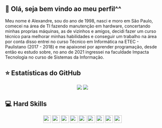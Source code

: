 ## 👋 Olá, seja bem vindo ao meu perfil^^

<p align="left">
<!--<img src="">-->
 Meu nome é Alexandre, sou do ano de 1998, nasci e moro em São Paulo, comecei na área de TI fazendo manutenção em 
 hardware, concertando minhas proprias máquinas, as de vizinhos e amigos, decidi fazer um curso técnico para melhorar 
 minhas habilidades e conseguir um trabalho na área por conta disso entrei no curso Técnico em Informática na ETEC - Paulistano (2017 - 2018) 
 e me apaixonei por aprender programação, desde então eu estudo sobre, no ano de 2021 ingressei na faculdade Impacta Tecnologia no
 curso de Sistemas da Informação.
</p>

## ⭐ Estatísticas do GitHub
<p align = "center">
<img src="https://github-readme-stats.vercel.app/api?username=AlexandreSCorreia&show_icons=true&title_color=fff&icon_color=79ff97&text_color=9f9f9f&bg_color=151515">
<img src="https://github-readme-stats.vercel.app/api/top-langs?username=AlexandreSCorreia&show_icons=true&title_color=fff&icon_color=79ff97&text_color=9f9f9f&bg_color=151515">
</p>

## 💻 Hard Skills
<p align="center">
<img src="https://img.shields.io/badge/PHP-777BB4?style=for-the-badge&logo=php&logoColor=white" height="25"/>
<img src="https://img.shields.io/badge/JavaScript-%23F7DF1E.svg?&logo=javascript&logoColor=black&style=flat&style=plastic" height="25"/>
<!--<img src="https://img.shields.io/badge/-TypeScript-2F74C0?logo=typescript&logoColor=white&style=flat&style=plastic" height="25"/>
<img src="https://img.shields.io/badge/-Angular-D6002F?logo=angular&logoColor=white&style=flat&style=plastic" height="25"/>
<img src="https://img.shields.io/badge/Ionic-4586F7.svg?&logo=ionic&logoColor=white&style=flat&style=plastic" height="25"/>
<img src="https://img.shields.io/badge/Node.js%20-%2343853D.svg?&style=flat&logo=node.js&logoColor=white&style=plastic" height="25"/>
<img src="https://img.shields.io/badge/Express-white.svg?&logo=express&logoColor=black&style=flat&style=plastic" height="25"/>
<img src="https://img.shields.io/badge/NestJS-black.svg?&logo=nestjs&logoColor=E0234E&style=flat&style=plastic" height="25"/>
<img src="https://img.shields.io/badge/Dart-152030.svg?&logo=dart&logoColor=2BB7F6&style=flat&style=plastic" height="25"/>
<img src="https://img.shields.io/badge/Flutter-45BFF3.svg?&logo=flutter&logoColor=03589C&style=flat&style=plastic" height="25"/>
<img src="https://img.shields.io/badge/Python-1E415E.svg?&logo=python&logoColor=white&style=flat&style=plastic" height="25"/>
<img src="https://img.shields.io/badge/DJango-092D1F.svg?&logo=django&logoColor=white&style=flat&style=plastic" height="25"/>-->
<img src="https://img.shields.io/badge/-HTML5-F16529?logo=html5&logoColor=white&style=flat&style=plastic" height="25"/>
<img src="https://img.shields.io/badge/-CSS3-00BFFF?logo=css3&logoColor=white&style=flat&style=plastic" height="25"/>
<!--<img src="https://img.shields.io/badge/Sass-C76494.svg?&logo=sass&logoColor=white&style=flat&style=plastic" height="25"/>-->
<img src="https://img.shields.io/badge/Bootstrap-6B419A.svg?&logo=bootstrap&logoColor=white&style=flat&style=plastic" height="25"/>
<img src="https://img.shields.io/badge/-MySQL-blue?&logo=mysql&logoColor=white&style=flat&style=plastic" height="25"/>
<!--<img src="https://img.shields.io/badge/MongoDB-white.svg?&logo=mongodb&logoColor=green&style=flat&style=plastic" height="25"/>-->
<img src="https://img.shields.io/badge/-GitHub-181717?&logo=github&style=flat&style=plastic" height="25"/>
<!--<img src="https://img.shields.io/badge/GitLab-white.svg?&logo=gitlab&logoColor=white&style=flat&style=plastic" height="25"/>
<img src="https://img.shields.io/badge/Bitbucket-white.svg?&logo=bitbucket&logoColor=blue&style=flat&style=plastic" height="25"/>-->
<img src="https://img.shields.io/badge/-Git-FF4500?&logo=git&logoColor=white&style=flat&style=plastic" height="25"/>
<img src="http://img.shields.io/badge/-VS%20Code-007ACC?style=flat&style=plastic&logo=visual-studio-code&logoColor=ffffff" height="25"/>

  
</p>
